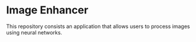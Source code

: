 # Image Enhancer

This repository consists an application that allows users to process images using neural networks.